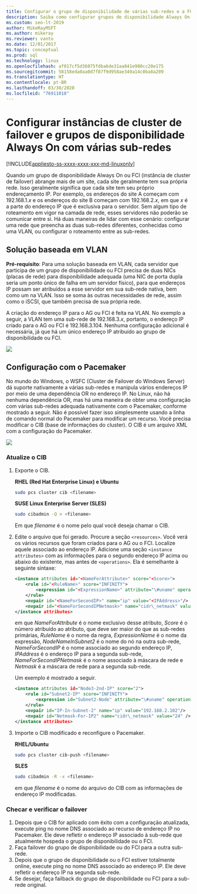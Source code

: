 ```yaml
---
title: Configurar o grupo de disponibilidade de várias sub-redes e a FCI (Linux)
description: Saiba como configurar grupos de disponibilidade Always On de várias sub-redes e FCIs (instâncias de cluster de failover) para o SQL Server em Linux.
ms.custom: seo-lt-2019
author: MikeRayMSFT
ms.author: mikeray
ms.reviewer: vanto
ms.date: 12/01/2017
ms.topic: conceptual
ms.prod: sql
ms.technology: linux
ms.openlocfilehash: af017cf5d36075fdba6de31aa841e980cc20e175
ms.sourcegitcommit: 58158eda0aa0d7f87f9d958ae349a14c0ba8a209
ms.translationtype: HT
ms.contentlocale: pt-BR
ms.lasthandoff: 03/30/2020
ms.locfileid: "76911018"
---
```

# <a name="configure-multiple-subnet-always-on-availability-groups-and-failover-cluster-instances"></a>Configurar instâncias de cluster de failover e grupos de disponibilidade Always On com várias sub-redes

[!INCLUDE[appliesto-ss-xxxx-xxxx-xxx-md-linuxonly](../includes/appliesto-ss-xxxx-xxxx-xxx-md-linuxonly.md)]

Quando um grupo de disponibilidade Always On ou FCI (instância de cluster de failover) abrange mais de um site, cada site geralmente tem sua própria rede. Isso geralmente significa que cada site tem seu próprio endereçamento IP. Por exemplo, os endereços do site A começam com 192.168.1.*x* e os endereços do site B começam com 192.168.2.*x*, em que *x* é a parte do endereço IP que é exclusiva para o servidor. Sem algum tipo de roteamento em vigor na camada de rede, esses servidores não poderão se comunicar entre si. Há duas maneiras de lidar com esse cenário: configurar uma rede que preencha as duas sub-redes diferentes, conhecidas como uma VLAN, ou configurar o roteamento entre as sub-redes.

## <a name="vlan-based-solution"></a>Solução baseada em VLAN
 
**Pré-requisito**: Para uma solução baseada em VLAN, cada servidor que participa de um grupo de disponibilidade ou FCI precisa de duas NICs (placas de rede) para disponibilidade adequada (uma NIC de porta dupla seria um ponto único de falha em um servidor físico), para que endereços IP possam ser atribuídos a esse servidor em sua sub-rede nativa, bem como um na VLAN. Isso se soma às outras necessidades de rede, assim como o iSCSI, que também precisa de sua própria rede.

A criação do endereço IP para o AG ou FCI é feita na VLAN. No exemplo a seguir, a VLAN tem uma sub-rede de 192.168.3.*x*, portanto, o endereço IP criado para o AG ou FCI é 192.168.3.104. Nenhuma configuração adicional é necessária, já que há um único endereço IP atribuído ao grupo de disponibilidade ou FCI.

![](./media/sql-server-linux-configure-multiple-subnet/image1.png)

## <a name="configuration-with-pacemaker"></a>Configuração com o Pacemaker

No mundo do Windows, o WSFC (Cluster de Failover do Windows Server) dá suporte nativamente a várias sub-redes e manipula vários endereços IP por meio de uma dependência OR no endereço IP. No Linux, não há nenhuma dependência OR, mas há uma maneira de obter uma configuração com várias sub-redes adequada nativamente com o Pacemaker, conforme mostrado a seguir. Não é possível fazer isso simplesmente usando a linha de comando normal do Pacemaker para modificar um recurso. Você precisa modificar o CIB (base de informações do cluster). O CIB é um arquivo XML com a configuração do Pacemaker.

![](./media/sql-server-linux-configure-multiple-subnet/image2.png)

### <a name="update-the-cib"></a>Atualize o CIB

1.  Exporte o CIB.

    **RHEL (Red Hat Enterprise Linux) e Ubuntu**

    ```bash
    sudo pcs cluster cib <filename>
    ```

    **SUSE Linux Enterprise Server (SLES)**

    ```bash
    sudo cibadmin -Q > <filename>
    ```

    Em que *filename* é o nome pelo qual você deseja chamar o CIB.

2.  Edite o arquivo que foi gerado. Procure a seção `<resources>`. Você verá os vários recursos que foram criados para o AG ou o FCI. Localize aquele associado ao endereço IP. Adicione uma seção `<instance attributes>` com as informações para o segundo endereço IP acima ou abaixo do existente, mas antes de `<operations>`. Ela é semelhante à seguinte sintaxe:

    ```xml
    <instance attributes id="<NameForAttribute>" score="<Score>">
        <rule id="<RuleName>" score="INFINITY">
            <expression id="<ExpressionName>" attribute="\#uname" operation="eq" value="<NodeNameInSubnet2>" />
        </rule>
        <nvpair id="<NameForSecondIP>" name="ip" value="<IPAddress>"/>
        <nvpair id="<NameForSecondIPNetmask>" name="cidr\_netmask" value="<Netmask>"/>
    </instance attributes>
    ```
    
    em que *NameForAttribute* é o nome exclusivo desse atributo, *Score* é o número atribuído ao atributo, que deve ser maior do que as sub-redes primárias, *RuleName* é o nome da regra, *ExpressionName* é o nome da expressão, *NodeNameInSubnet2* é o nome do nó na outra sub-rede, *NameForSecondIP* é o nome associado ao segundo endereço IP, *IPAddress* é o endereço IP para a segunda sub-rede, *NameForSecondIPNetmask* é o nome associado à máscara de rede e *Netmask* é a máscara de rede para a segunda sub-rede.
    
    Um exemplo é mostrado a seguir.
    
    ```xml
    <instance attributes id="Node3-2nd-IP" score="2">
        <rule id="Subnet2-IP" score="INFINITY">
            <expression id="Subnet2-Node" attribute="\#uname" operation="eq" value="Node3" />
        </rule>
        <nvpair id="IP-In-Subnet-2" name="ip" value="192.168.2.102"/>
        <nvpair id="Netmask-For-IP2" name="cidr\_netmask" value="24" />
    </instance attributes>
    ```

3.  Importe o CIB modificado e reconfigure o Pacemaker.

    **RHEL/Ubuntu**
    
    ```bash
    sudo pcs cluster cib-push <filename>
    ```

    **SLES**
    
    ```bash
    sudo cibadmin -R -x <filename>
    ```

    em que *filename* é o nome do arquivo do CIB com as informações de endereço IP modificadas.

### <a name="check-and-verify-failover"></a>Checar e verificar o failover

1.  Depois que o CIB for aplicado com êxito com a configuração atualizada, execute ping no nome DNS associado ao recurso de endereço IP no Pacemaker. Ele deve refletir o endereço IP associado à sub-rede que atualmente hospeda o grupo de disponibilidade ou o FCI.
2.  Faça failover do grupo de disponibilidade ou do FCI para a outra sub-rede.
3.  Depois que o grupo de disponibilidade ou o FCI estiver totalmente online, execute ping no nome DNS associado ao endereço IP. Ele deve refletir o endereço IP na segunda sub-rede.
4.  Se desejar, faça failback do grupo de disponibilidade ou FCI para a sub-rede original.
